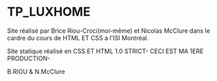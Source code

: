 TP_LUXHOME
=========
Site réalisé par Brice  Riou-Croci(moi-même) et Nicolas McClure dans le cardre du cours de HTML ET CSS a l'ISI Montréal.

Site statique réalisé en CSS ET HTML 1.0 STRICT-
CECI EST MA 1ERE PRODUCTION-

B.RIOU & N.McClure
